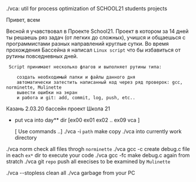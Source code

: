 ./vca: util for process optimization of SCHOOL21 students projects

Привет, всем

Весной я учавствовал в Проекте School21. Проект в котором за 14 дней ты решаешь ряз задач (от легких до сложных), учишся и 	общаешься с программистами разных направлений круглые сутки.
Во время прохождения Бассейна я написал ```Linux script``` что бы избавиться от рутины повседневных дней.
     
     Script принимает несколько флагов и выполняет рутины типа:
```
	создать необходимый папки и файлы данного дня
	автоматически затестить написанный код через ряд проверок: gcc, norminette, Mulinette
	вывести ошибки на экран
	и работа и git: add, commit, log, push, etc..
```

Казань 2.03.20 бассейн проект Школа 21

* put vca into day** dir
	  [ex00 ex01 ex02 .. ex09 vca ]


	[ Use commands ..] 
./vca -i        `path`    make copy ./vca into currently work directory

./vca norm       	      check all files throgh `norminette` 
./vca gcc -c   		      create debug.c file in each `ex*` dir to execute your code
./vca gcc -fc   	      make debug.c again from stratch
./vca git       `repo`	  push all execises to be examined by `Mulinette`

./vca --stopless          clean all ./vca garbage from your PC
